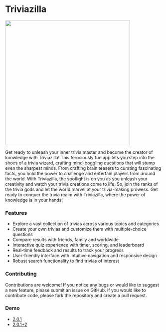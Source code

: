# Triviazilla
<img src="https://firebasestorage.googleapis.com/v0/b/triviazilla-97a8f.appspot.com/o/settings%2Fapplication%2Flogo_main.png?alt=media&token=9b2b0fc5-8341-478f-aa4b-9bfe64fc0453" href="https://github.com/naim114/triviazilla" width="400" >

Get ready to unleash your inner trivia master and become the creator of knowledge with Triviazilla! This ferociously fun app lets you step into the shoes of a trivia wizard, crafting mind-boggling questions that will stump even the sharpest minds. From crafting brain teasers to curating fascinating facts, you hold the power to challenge and entertain players from around the world. With Triviazilla, the spotlight is on you as you unleash your creativity and watch your trivia creations come to life. So, join the ranks of the trivia gods and let the world marvel at your trivia-making prowess. Get ready to conquer the trivia realm with Triviazilla, where the power of knowledge is in your hands!

### Features
- Explore a vast collection of trivias across various topics and categories
- Create your own trivias and customize them with multiple-choice questions
- Compare results with friends, family and worldwide
- Interactive quiz experience with timer, scoring, and leaderboard
- Real-time feedback and results to track your progress
- User-friendly interface with intuitive navigation and responsive design
- Robust search functionality to find trivias of interest

### Contributing
Contributions are welcome! If you notice any bugs or would like to suggest a new feature, please submit an issue on GitHub. If you would like to contribute code, please fork the repository and create a pull request.

### Demo
- [2.0.1](https://firebasestorage.googleapis.com/v0/b/triviazilla-97a8f.appspot.com/o/demo%2Fapk%2F2.0.1.apk?alt=media&token=b8430a13-adc3-4d05-a9a2-3d14d8708611)
- [2.0.1+2](https://firebasestorage.googleapis.com/v0/b/triviazilla-97a8f.appspot.com/o/demo%2Fapk%2F2.0.1%2B2.apk?alt=media&token=c84d6c59-a0d3-4a46-bb85-3188a4609c0a)
